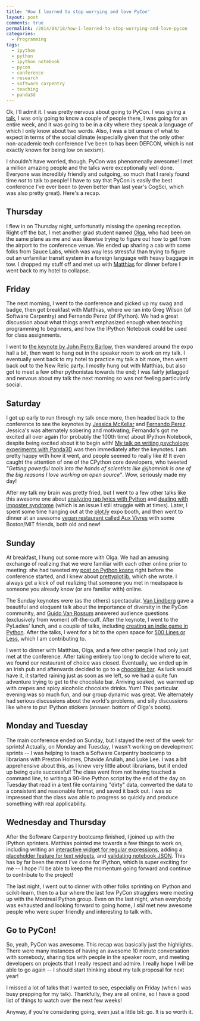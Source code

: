 ```yaml
---
title: 'How I learned to stop worrying and love PyCon'
layout: post
comments: true
permalink: /2014/04/18/how-i-learned-to-stop-worrying-and-love-pycon
categories:
  - Programming
tags:
  - ipython
  - python
  - ipython notebook
  - pycon
  - conference
  - research
  - software carpentry
  - teaching
  - panda3d
---
```


Ok, I'll admit it. I was pretty nervous about going to PyCon. I was
giving a
[talk](http://www.pyvideo.org/video/2655/games-for-science-creating-interactive-psycholog),
I was only going to know a couple of people there, I was going for an
entire week, and it was going to be in a city where they speak a
language of which I only know about two words. Also, I was a bit
unsure of what to expect in terms of the social climate (especially
given that the only other non-academic tech conference I've been to
has been DEFCON, which is not exactly known for being low on sexism).

I shouldn't have worried, though. PyCon was phenomenally awesome! I
met a million amazing people and the talks were exceptionally well
done. Everyone was incredibly friendly and outgoing, so much that I
rarely found time *not* to talk to people! I have to say that PyCon is
easily the best conference I've ever been to (even better than last
year's CogSci, which was also pretty great). Here's a recap.

<!-- more -->

## Thursday

I flew in on Thursday night, unfortunatly missing the opening
reception. Right off the bat, I met another grad student named
[Olga](https://twitter.com/olgabot), who had been on the same plane as
me and was likewise trying to figure out how to get from the airport
to the conference venue. We ended up sharing a cab with some folks
from Sauce Labs, which was way less stressful than trying to figure
out an unfamiliar transit system in a foreign language with heavy
baggage in tow.  I dropped my stuff off and met up with
[Matthias](https://twitter.com/Mbussonn) for dinner before I went back
to my hotel to collapse.

## Friday

The next morning, I went to the conference and picked up my swag and
badge, then got breakfast with Matthias, where we ran into Greg Wilson
(of Software Carpentry) and Fernando Perez (of IPython). We had a
great discussion about what things aren't emphasized enough when
teaching programming to beginners, and how the IPython Notebook could
be used for class assignments.

I went to
[the keynote by John Perry Barlow](http://www.pyvideo.org/video/2587/keynote-john-perry-barlow),
then wandered around the expo hall a bit, then went to hang out in the
speaker room to work on my talk. I eventually went back to my hotel to
practice my talk a bit more, then went back out to the New Relic
party. I mostly hung out with Matthias, but also got to meet a few
other pythonistas towards the end; I was fairly jetlagged and nervous
about my talk the next morning so was not feeling particularly social.

## Saturday

I got up early to run through my talk once more, then headed back to
the conference to see the keynotes by
[Jessica McKellar](http://www.pyvideo.org/video/2684/keynote-jessica-mckellar)
and
[Fernando Perez](http://www.pyvideo.org/video/2683/keynote-fernando-perez). Jessica's
was alternately sobering and motivating; Fernando's got me excited all
over again (for probably the 100th time) about IPython Notebook,
despite being excited about it to begin with!
[My talk on writing psychology experiments with Panda3D](http://www.pyvideo.org/video/2655/games-for-science-creating-interactive-psycholog)
was then immediately after the keynotes. I am pretty happy with how it
went, and people seemed to really like it! It even caught the
attention of one of the CPython core developers, who tweeted *"Getting
powerful tools into the hands of scientists like @jhamrick is one of
the big reasons I love working on open source"*. Wow, seriously made
my day!

After my talk my brain was pretty fried, but I went to a few other
talks like this awesome one about
[analyzing rap lyrics with Python](http://www.pyvideo.org/video/2658/analyzing-rap-lyrics-with-python)
and
[dealing with imposter syndrome](http://www.pyvideo.org/video/2659/its-dangerous-to-go-alone-battling-the-invisibl)
(which is an issue I still struggle with at times). Later, I spent
some time hanging out at the [plot.ly](https://plot.ly/) expo booth,
and then went to dinner at an awesome
[vegan restaurant called Aux Vivres](https://auxvivres.com/en/) with
some Boston/MIT friends, both old and new!

## Sunday

At breakfast, I hung out some more with Olga. We had an amusing
exchange of realizing that we were familiar with each other online
prior to meeting: she had tweeted my
[post on Python koans](http://www.jesshamrick.com/2014/04/09/python-koans-with-ipython-notebook/)
right before the conference started, and I knew about
[prettyplotlib](http://blog.olgabotvinnik.com/post/58941062205/prettyplotlib-painlessly-create-beautiful-matplotlib),
which she wrote. I always get a kick of out realizing that someone you
met in meatspace is someone you already know (or are familiar with)
online.

The Sunday keynotes were (as the others)
spectacular. [Van Lindberg](http://www.pyvideo.org/video/2688/keynote-van-lindberg)
gave a beautiful and eloquent talk about the importance of diversity
in the PyCon community, and
[Guido Van Rossum](http://www.pyvideo.org/video/2686/keynote-guido-van-rossum-0)
answered audience questions (exclusively from women)
off-the-cuff. After the keynote, I went to the PyLadies' lunch, and a
couple of talks, including
[creating an indie game in Python](http://www.pyvideo.org/video/2663/my-big-gay-adventure-making-releasing-and-selli-0). After
the talks, I went for a bit to the open space for
[500 Lines or Less](https://github.com/aosabook/500lines), which I am
contributing to.

I went to dinner with Matthias, Olga, and a few other people I had
only just met at the conference. After taking entirely too long to
decide where to eat, we found our restaurant of choice was
closed. Eventually, we ended up in an Irish pub and afterwards decided
to go to a [chocolate bar](http://www.julietteetchocolat.com/). As
luck would have it, it started raining just as soon as we left, so we
had a quite fun adventure trying to get to the chocolate bar. Arriving
soaked, we warmed up with crepes and spicy alcoholic chocolate
drinks. Yum! This particular evening was so much fun, and our group
dynamic was great. We alternately had serious discussions about the
world's problems, and silly discussions like where to put IPython
stickers (answer: bottom of Olga's boots).

## Monday and Tuesday

The main conference ended on Sunday, but I stayed the rest of the week
for sprints! Actually, on Monday and Tuesday, I wasn't working on
development sprints -- I was helping to teach a Software Carpentry
bootcamp to librarians with Preston Holmes, Dhavide Aruliah, and Luke
Lee. I was a bit apprehensive about this, as I knew very little about
librarians, but it ended up being quite successful! The class went
from not having touched a command line, to writing a 90-line Python
script by the end of the day on Tuesday that read in a text file
containing "dirty" data, converted the data to a consistent and
reasonable format, and saved it back out. I was so impressed that the
class was able to progress so quickly and produce something with real
applicability.

## Wednesday and Thursday

After the Software Carpentry bootcamp finished, I joined up with the
IPython sprinters. Matthias pointed me towards a few things to work
on, including writing an
[interactive widget for regular expressions](http://nbviewer.ipython.org/github/Carreau/regexmagic/blob/poc-widget/example.ipynb),
adding a
[placeholder feature for text widgets](https://github.com/ipython/ipython/pull/5652),
and
[validating notebook JSON](https://github.com/ipython/ipython/pull/5658). This
has by far been the most I've done for IPython, which is super
exciting for me -- I hope I'll be able to keep the momentum going
forward and continue to contribute to the project!

The last night, I went out to dinner with other folks sprinting on
IPython and scikit-learn, then to a bar where the last few PyCon
stragglers were meeting up with the Montreal Python group. Even on the
last night, when everybody was exhausted and looking forward to going
home, I *still* met new awesome people who were super friendly and
interesting to talk with.

## Go to PyCon!

So, yeah, PyCon was awesome. This recap was basically just the
highlights. There were many instances of having an awesome 10 minute
conversation with somebody, sharing tips with people in the speaker
room, and meeting developers on projects that I really respect and
admire. I really hope I will be able to go again -- I should start
thinking about my talk proposal for next year!

I missed a lot of talks that I wanted to see, especially on Friday
(when I was busy prepping for my talk). Thankfully, they are all
online, so I have a good list of things to watch over the next few
weeks!

Anyway, if you're considering going, even just a little bit: go. It is
so worth it.

